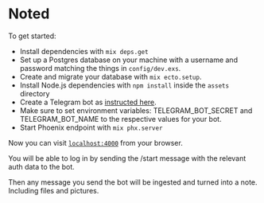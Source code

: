 # Noted

To get started:

  * Install dependencies with `mix deps.get`
  * Set up a Postgres database on your machine with a username and password matching the things in `config/dev.exs`.
  * Create and migrate your database with `mix ecto.setup`.
  * Install Node.js dependencies with `npm install` inside the `assets` directory
  * Create a Telegram bot as [instructed here](https://core.telegram.org/bots#6-botfather).
  * Make sure to set environment variables: TELEGRAM_BOT_SECRET and TELEGRAM_BOT_NAME to the respective values for your bot.
  * Start Phoenix endpoint with `mix phx.server`

Now you can visit [`localhost:4000`](http://localhost:4000) from your browser.

You will be able to log in by sending the /start message with the relevant auth data to the bot.

Then any message you send the bot will be ingested and turned into a note. Including files and pictures.
